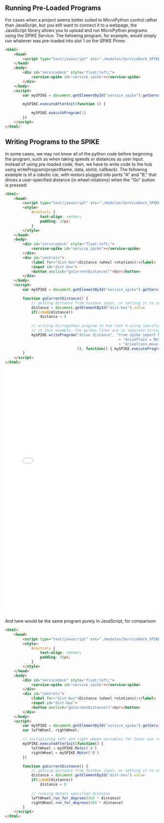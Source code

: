 ## Running Pre-Loaded Programs
For cases when a project seems better suited to MicroPython control rather than JavaScript, but you still want to connect it to a webpage, the JavaScript library allows you to upload and run MicroPython programs using the SPIKE Service. The following program, for example, would simply run whatever was pre-loaded into slot 1 on the SPIKE Prime:

```HTML
<html>
    <head>
        <script type="text/javascript" src="./modules/ServiceDock_SPIKE.js"></script>
    </head>
    <body>
        <div id="servicedock" style="float:left;">
            <service-spike id="service_spike"></service-spike>
        </div>
    </body>
    <script>
        var mySPIKE = document.getElementById("service_spike").getService()

        mySPIKE.executeAfterInit(function () {

            mySPIKE.executeProgram(1)
        })
    </script>
</html>
```

## Writing Programs to the SPIKE
In some cases, we may not know all of the python code before beginning the program, such as when taking speeds or distances as user input. Instead of using pre-loaded code, then, we have to write code to the hub using writeProgram(projectName, data, slotid, callback). The following example is of a robotic car, with motors plugged into ports "A" and "B," that drives a user-specified distance (in wheel rotations) when the "Go" button is pressed:

```HTML
<html>
    <head>
        <script type="text/javascript" src="./modules/ServiceDock_SPIKE.js"></script>
        <style>
            #controls {
                text-align: center;
                padding: 20px;
            }
        </style>
    </head>
    <body>
        <div id="servicedock" style="float:left;">
            <service-spike id="service_spike"></service-spike>
        </div>
        <div id="controls">
            <label for="dist-box">Distance (wheel rotations):</label>
            <input id="dist-box">
            <button onclick="goCurrentDistance()">Go!</button>
        </div>
    </body>
    <script>
        var mySPIKE = document.getElementById("service_spike").getService()

        function goCurrentDistance() {
            // getting distance from textbox input, or setting it to zero if input is invalid
            distance = document.getElementById("dist-box").value
            if(isNaN(distance))
                distance = 0
            
            // writing micropython program to hub slot 0 using specified distance
            // in this example, the python lines are in separate strings for readability, but this is not necessary as long as the whitespace is correct
            mySPIKE.writeProgram("drive distance", "from spike import MotorPair \n"
                                                    + "driveTrain = MotorPair('A', 'B') \n"
                                                    + "driveTrain.move(" + distance + ", 'rotations', 0)", 
                                 0), function() { mySPIKE.executeProgram(0) }; // note the callback function- this runs after the code is successfully uploaded to the SPIKE, and in this case tells the SPIKE to run whatever was just uploaded
        }
    </script>
</html>
```
<iframe id="example-result" width="100%" height="800" frameborder="0" src="servicedock_usingPython.html"></iframe>

And here would be the same program purely in JavaScript, for comparison:

```HTML
<html>
    <head>
        <script type="text/javascript" src="./modules/ServiceDock_SPIKE.js"></script>
        <style>
            #controls {
                text-align: center;
                padding: 20px;
            }
        </style>
    </head>
    <body>
        <div id="servicedock" style="float:left;">
            <service-spike id="service_spike"></service-spike>
        </div>
        <div id="controls">
            <label for="dist-box">Distance (wheel rotations):</label>
            <input id="dist-box">
            <button onclick="goCurrentDistance()">Go!</button>
        </div>
    </body>
    <script>
        var mySPIKE = document.getElementById("service_spike").getService()
        var leftWheel, rightWheel;

        // initializing left and right wheen variables for later use (cannot be done until SPIKE itself is initialized)
        mySPIKE.executeAfterInit(function() {
            leftWheel = mySPIKE.Motor('A')
            rightWheel = mySPIKE.Motor('B')
        })

        function goCurrentDistance() {
            // getting distance from textbox input, or setting it to zero if input is invalid
            distance = document.getElementById("dist-box").value
            if(isNaN(distance))
                distance = 0
            
            // running motors specified distance
            leftWheel.run_for_degrees(360 * distance)
            rightWheel.run_for_degrees(360 * distance)
        }
    </script>
</html>
```
